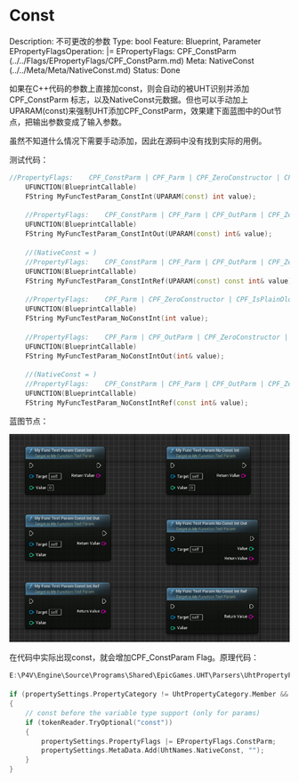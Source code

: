 # Const

Description: 不可更改的参数
Type: bool
Feature: Blueprint, Parameter
EPropertyFlagsOperation: |=
EPropertyFlags: CPF_ConstParm (../../Flags/EPropertyFlags/CPF_ConstParm.md)
Meta: NativeConst (../../Meta/Meta/NativeConst.md)
Status: Done

如果在C++代码的参数上直接加const，则会自动的被UHT识别并添加CPF_ConstParm 标志，以及NativeConst元数据。但也可以手动加上UPARAM(const)来强制UHT添加CPF_ConstParm，效果建下面蓝图中的Out节点，把输出参数变成了输入参数。

虽然不知道什么情况下需要手动添加，因此在源码中没有找到实际的用例。

测试代码：

```cpp
//PropertyFlags:	CPF_ConstParm | CPF_Parm | CPF_ZeroConstructor | CPF_IsPlainOldData | CPF_NoDestructor | CPF_HasGetValueTypeHash | CPF_NativeAccessSpecifierPublic 
	UFUNCTION(BlueprintCallable)
	FString MyFuncTestParam_ConstInt(UPARAM(const) int value);

	//PropertyFlags:	CPF_ConstParm | CPF_Parm | CPF_OutParm | CPF_ZeroConstructor | CPF_ReferenceParm | CPF_IsPlainOldData | CPF_NoDestructor | CPF_HasGetValueTypeHash | CPF_NativeAccessSpecifierPublic 
	UFUNCTION(BlueprintCallable)
	FString MyFuncTestParam_ConstIntOut(UPARAM(const) int& value);

	//(NativeConst = )
	//PropertyFlags:	CPF_ConstParm | CPF_Parm | CPF_OutParm | CPF_ZeroConstructor | CPF_ReferenceParm | CPF_IsPlainOldData | CPF_NoDestructor | CPF_HasGetValueTypeHash | CPF_NativeAccessSpecifierPublic 
	UFUNCTION(BlueprintCallable)
	FString MyFuncTestParam_ConstIntRef(UPARAM(const) const int& value);

	//PropertyFlags:	CPF_Parm | CPF_ZeroConstructor | CPF_IsPlainOldData | CPF_NoDestructor | CPF_HasGetValueTypeHash | CPF_NativeAccessSpecifierPublic 
	UFUNCTION(BlueprintCallable)
	FString MyFuncTestParam_NoConstInt(int value);

	//PropertyFlags:	CPF_Parm | CPF_OutParm | CPF_ZeroConstructor | CPF_IsPlainOldData | CPF_NoDestructor | CPF_HasGetValueTypeHash | CPF_NativeAccessSpecifierPublic 
	UFUNCTION(BlueprintCallable)
	FString MyFuncTestParam_NoConstIntOut(int& value);

	//(NativeConst = )
	//PropertyFlags:	CPF_ConstParm | CPF_Parm | CPF_OutParm | CPF_ZeroConstructor | CPF_ReferenceParm | CPF_IsPlainOldData | CPF_NoDestructor | CPF_HasGetValueTypeHash | CPF_NativeAccessSpecifierPublic 
	UFUNCTION(BlueprintCallable)
	FString MyFuncTestParam_NoConstIntRef(const int& value);
```

蓝图节点：

![Untitled](Const/Untitled.png)

在代码中实际出现const，就会增加CPF_ConstParam Flag。原理代码：

```cpp
E:\P4V\Engine\Source\Programs\Shared\EpicGames.UHT\Parsers\UhtPropertyParser.cs 1030

if (propertySettings.PropertyCategory != UhtPropertyCategory.Member && !isTemplateArgument)
{
	// const before the variable type support (only for params)
	if (tokenReader.TryOptional("const"))
	{
		propertySettings.PropertyFlags |= EPropertyFlags.ConstParm;
		propertySettings.MetaData.Add(UhtNames.NativeConst, "");
	}
}
```